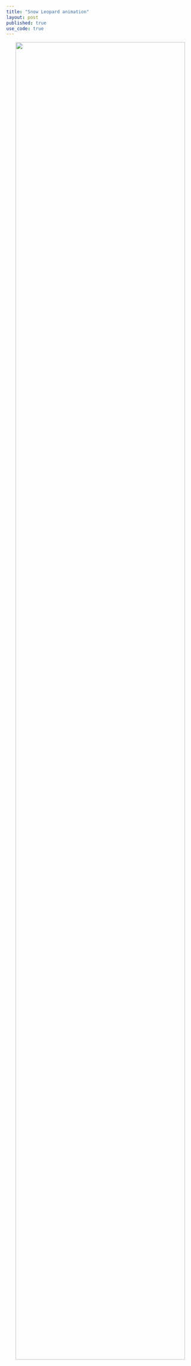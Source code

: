 ```yaml
---
title: "Snow Leopard animation"
layout: post
published: true
use_code: true
---
```


<p align="center">
  <img width="95%" src="/attachments/sl_vis.mov">
</p>
